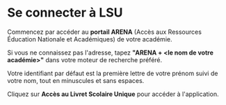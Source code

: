 # Se connecter à LSU

Commencez par accéder au **portail ARENA** \(Accès aux Ressources Éducation Nationale et Académiques\) de votre académie.

Si vous ne connaissez pas l'adresse, tapez **"ARENA + &lt;le nom de votre académie&gt;"** dans votre moteur de recherche préféré.

Votre identifiant par défaut est la première lettre de votre prénom suivi de votre nom, tout en minuscules et sans espaces.

Cliquez sur **Accès au Livret Scolaire Unique** pour accéder à l'application.


